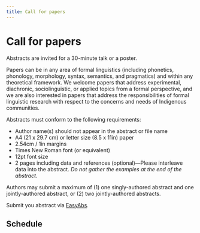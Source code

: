 ```yaml
---
title: Call for papers
---
```


# Call for papers

Abstracts are invited for a 30-minute talk or a poster.

Papers can be in any area of formal linguistics (including phonetics, phonology, morphology, syntax, semantics, and pragmatics) and within any theoretical framework. We welcome papers that address experimental, diachronic, sociolinguistic, or applied topics from a formal perspective, and we are also interested in papers that address the responsibilities of formal linguistic research with respect to the concerns and needs of Indigenous communities.

Abstracts must conform to the following requirements:

+ Author name(s) should not appear in the abstract or file name
+ A4 (21 x 29.7 cm) or letter size (8.5 x 11in) paper
+ 2.54cm / 1in margins
+ Times New Roman font (or equivalent)
+ 12pt font size
+ 2 pages including data and references (optional)—Please interleave data into the abstract. *Do not gather the examples at the end of the abstract.*

Authors may submit a maximum of (1) one singly-authored abstract and one jointly-authored abstract, or (2) two jointly-authored abstracts.

Submit you abstract via [EasyAbs](https://easyabs.linguistlist.org/conference/WSCLA28/).

## Schedule
